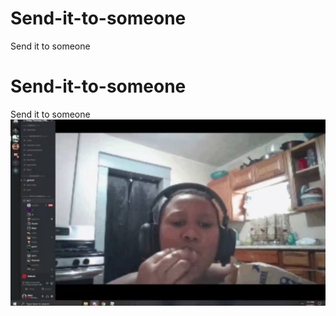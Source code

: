 # Send-it-to-someone
Send it to someone
# Send-it-to-someone
Send it to someone
![Send it to someone](https://github.com/fluorek/Send-it-to-someone/blob/master/F8pX3bGbMAAWIRa.jpg?raw=true)
